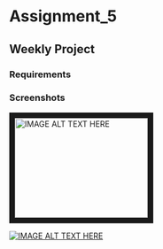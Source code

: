 
# Assignment_5

## Weekly Project

### Requirements


### Screenshots
<a href="http://www.youtube.com/watch?feature=player_embedded&v=eb9r-ynXFdk
" target="_blank"><img src="http://img.youtube.com/vi/eb9r-ynXFdkE/0.jpg" 
alt="IMAGE ALT TEXT HERE" width="240" height="180" border="10" /></a>

[![IMAGE ALT TEXT HERE](http://img.youtube.com/vi/eb9r-ynXFdk/0.jpg)](http://www.youtube.com/watch?v=eb9r-ynXFdk)




